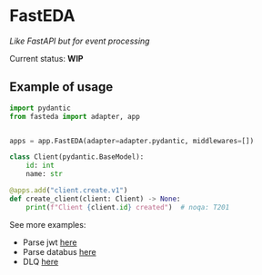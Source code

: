 # FastEDA

*Like FastAPI but for event processing*

Current status: **WIP**

## Example of usage

```python
import pydantic
from fasteda import adapter, app


apps = app.FastEDA(adapter=adapter.pydantic, middlewares=[])

class Client(pydantic.BaseModel):
    id: int
    name: str

@apps.add("client.create.v1")
def create_client(client: Client) -> None:
    print(f"Client {client.id} created")  # noqa: T201

```


See more examples:

 - Parse jwt [here](examples/jwt.py)
 - Parse databus [here](examples/databus.py)
 - DLQ [here](examples/dlq.py)
